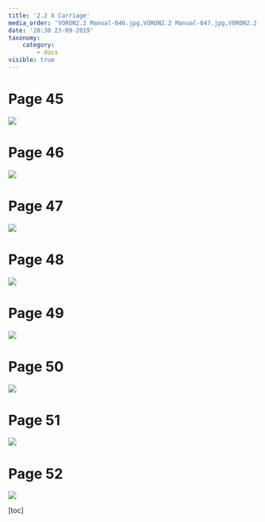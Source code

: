 ```yaml
---
title: '2.2 X Carriage'
media_order: 'VORON2.2 Manual-046.jpg,VORON2.2 Manual-047.jpg,VORON2.2 Manual-048.jpg,VORON2.2 Manual-049.jpg,VORON2.2 Manual-050.jpg,VORON2.2 Manual-051.jpg,VORON2.2 Manual-052.jpg,VORON2.2 Manual-053.jpg'
date: '20:30 23-09-2019'
taxonomy:
    category:
        - docs
visible: true
---
```


# Page 45
![](VORON2.2%20Manual-046.jpg)

# Page 46
![](VORON2.2%20Manual-047.jpg)

# Page 47
![](VORON2.2%20Manual-048.jpg)

# Page 48
![](VORON2.2%20Manual-049.jpg)

# Page 49
![](VORON2.2%20Manual-050.jpg)

# Page 50
![](VORON2.2%20Manual-051.jpg)

# Page 51
![](VORON2.2%20Manual-052.jpg)

# Page 52
![](VORON2.2%20Manual-053.jpg)

[toc]

